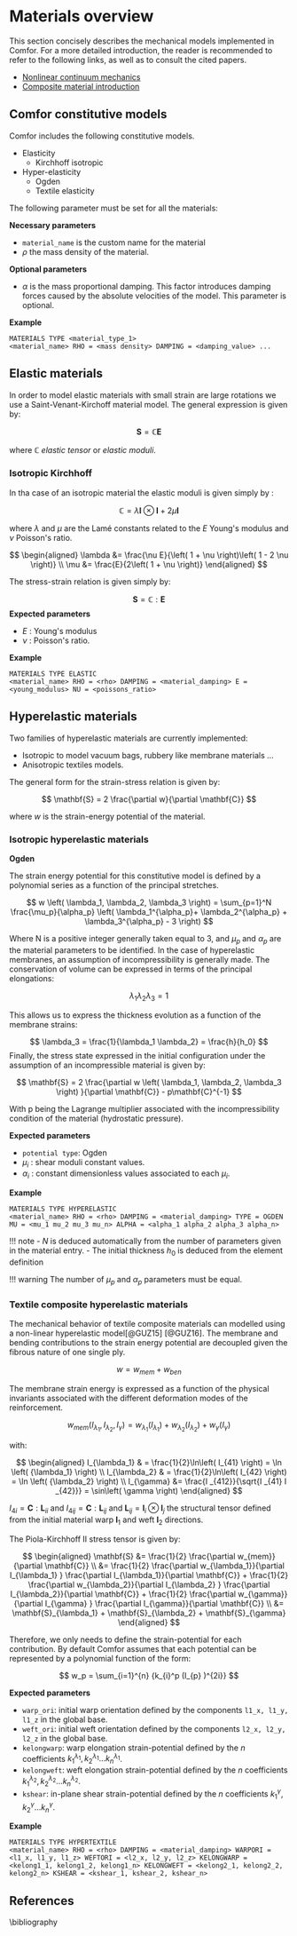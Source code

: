 # Materials overview 

This section concisely describes the mechanical models implemented in Comfor. For a more detailed introduction, the reader is recommended to refer to the following links, as well as to consult the cited papers.

- [Nonlinear continuum mechanics](../continuum_mechanics.md)
- [Composite material introduction](composite_materials.md)

## Comfor constitutive models

Comfor includes the following constitutive models.

- Elasticity
    - Kirchhoff isotropic 
- Hyper-elasticity     
    - Ogden
    - Textile elasticity

The following parameter must be set for all the materials:

**Necessary parameters**

- `material_name` is the custom name for the material
- $\rho$ the mass density of the material.  
 
**Optional parameters**

- $\alpha$ is the mass proportional damping. This factor introduces damping forces caused by the absolute velocities of the model. This parameter is optional.

**Example**

```
MATERIALS TYPE <material_type_1>
<material_name> RHO = <mass density> DAMPING = <damping_value> ...
```

## Elastic materials

In order to model elastic materials with small strain are large rotations we use a Saint-Venant-Kirchoff material model. The general expression is given by:

$$
\mathbf{S} =  \mathbb{C} \mathbf{E}
$$

where $\mathbb{C}$ _elastic tensor_ or _elastic moduli_. 

### Isotropic Kirchhoff 

In tha case of an isotropic material the elastic moduli is given simply by :

$$
\mathbb{C} = \lambda \mathbf{I} \otimes \mathbf{I} + 2\mu \mathbf{I}
$$

where $\lambda$ and $\mu$ are the Lamé constants related to the $E$ Young's modulus and $\nu$ Poisson's ratio.

$$
\begin{aligned}
\lambda &=  \frac{\nu E}{\left( 1 + \nu \right)\left( 1 - 2 \nu \right)} \\ 
\mu &= \frac{E}{2\left( 1 + \nu \right)}
\end{aligned}
$$ 

The stress-strain relation is given simply by:

$$
\mathbf{S} = \mathbb{C}:\mathbf{E}
$$
**Expected parameters**

- $E$ : Young's modulus
- $\nu$ : Poisson's ratio.

**Example**

```
MATERIALS TYPE ELASTIC
<material_name> RHO = <rho> DAMPING = <material_damping> E = <young_modulus> NU = <poissons_ratio>
```

## Hyperelastic materials 

Two families of hyperelastic materials are currently implemented:

- Isotropic to model vacuum bags, rubbery like membrane materials ...
- Anisotropic textiles models.

The general form for the strain-stress relation is given by:


$$
\mathbf{S} = 2 \frac{\partial w}{\partial \mathbf{C}} 
$$

where $w$ is the strain-energy potential of the material.

### Isotropic hyperelastic materials

**Ogden**

The strain energy potential for this constitutive model is defined by a polynomial series as a function of the principal stretches. 

$$
w \left( \lambda_1, \lambda_2, \lambda_3 \right) = \sum_{p=1}^N \frac{\mu_p}{\alpha_p} \left( \lambda_1^{\alpha_p}+ \lambda_2^{\alpha_p} + \lambda_3^{\alpha_p} - 3 \right)
$$

Where N is a positive integer generally taken equal to 3, and $\mu_p$ and $\alpha_p$ are the material parameters to be identified. In the case of hyperelastic membranes, an assumption of incompressibility is generally made. The conservation of volume can be expressed in terms of the principal elongations:

$$
\lambda_1 \lambda_2 \lambda_3 = 1 
$$

This allows us to express the thickness evolution as a function of the membrane strains: 

$$
\lambda_3 = \frac{1}{\lambda_1 \lambda_2} = \frac{h}{h_0}
$$
Finally, the stress state expressed in the initial configuration under the assumption of an incompressible material is given by:


$$
\mathbf{S} = 2 \frac{\partial w \left( \lambda_1, \lambda_2, \lambda_3 \right) }{\partial \mathbf{C}} - p\mathbf{C}^{-1}
$$

With p being the Lagrange multiplier associated with the incompressibility condition of the material (hydrostatic pressure).

**Expected parameters**

- `potential type`: Ogden
- $\mu_i$ : shear moduli constant values.
- $\alpha_i$ : constant dimensionless values associated to each $\mu_i$.

**Example**

```
MATERIALS TYPE HYPERELASTIC
<material_name> RHO = <rho> DAMPING = <material_damping> TYPE = OGDEN MU = <mu_1 mu_2 mu_3 mu_n> ALPHA = <alpha_1 alpha_2 alpha_3 alpha_n>
```
!!! note
    - $N$ is deduced automatically from the number of parameters given in the material entry.
    - The initial thickness $h_0$ is deduced from the element definition 

!!! warning
    The number of $\mu_p$ and $\alpha_p$ parameters must be equal. 

### Textile composite hyperelastic materials

The mechanical behavior of textile composite materials can modelled using a non-linear hyperelastic model[@GUZ15] [@GUZ16]. The membrane and bending contributions to the strain energy potential are decoupled given the fibrous nature of one single ply.

$$
\begin{equation}
	w = {w_{mem}} + {w_{ben}}
\end{equation}
$$

The membrane strain energy is expressed as a function of the physical invariants associated with the different deformation modes of the reinforcement. 

$$
\begin{equation}
    w_{mem}\left( I_{\lambda_1} ,I_{\lambda_2} ,I_{\gamma}  \right) = w_{\lambda_1}\left( I_{\lambda_1}\right) + w_{\lambda_2}\left(I_{\lambda_2}\right) + w_{\gamma}\left(I_{\gamma}\right)
\end{equation}
$$

with:

$$
\begin{aligned}
I_{\lambda_1} & = \frac{1}{2}\ln\left( I_{41} \right) =   \ln \left( {\lambda_1} \right) \\
I_{\lambda_2} & = \frac{1}{2}\ln\left( I_{42} \right) =   \ln \left( {\lambda_2} \right) \\
I_{\gamma} &= \frac{I _{412}}{\sqrt{I _{41}  I _{42}}} = \sin\left( \gamma \right) 
\end{aligned}
$$

$I_{4i}=\mathbf{C}:\mathbf{L}_{ii}$ and $I_{4ij} = \mathbf{C}:\mathbf{L}_{ij}$ and $\mathbf{L}_{ij} = \mathbf{l}_i \otimes \mathbf{l}_j$ the structural tensor defined from the initial material warp $\mathbf{l}_1$ and weft $\mathbf{l}_2$ directions. 

The Piola-Kirchhoff II stress tensor is given by:

$$
\begin{aligned}
    \mathbf{S} &= \frac{1}{2} \frac{\partial w_{mem}}{\partial \mathbf{C}} \\
    &=  \frac{1}{2} \frac{\partial w_{\lambda_1}}{\partial I_{\lambda_1} } \frac{\partial I_{\lambda_1}}{\partial \mathbf{C}} + \frac{1}{2} \frac{\partial w_{\lambda_2}}{\partial I_{\lambda_2} } \frac{\partial I_{\lambda_2}}{\partial \mathbf{C}} + \frac{1}{2} \frac{\partial w_{\gamma}}{\partial I_{\gamma} } \frac{\partial I_{\gamma}}{\partial \mathbf{C}} \\
    &= \mathbf{S}_{\lambda_1} + \mathbf{S}_{\lambda_2} + \mathbf{S}_{\gamma}
\end{aligned}
$$

Therefore, we only needs to define the strain-potential for each contribution. By default Comfor assumes that each potential can be represented by a polynomial function of the form:

$$
w_p  = \sum_{i=1}^{n}  {k_{i}^p (I_{p} )^{2i}} 
$$

**Expected parameters**

- `warp_ori`: initial warp orientation defined by the components `l1_x, l1_y, l1_z` in the global base.
- `weft_ori`: initial weft orientation defined by the components `l2_x, l2_y, l2_z` in the global base.
- `kelongwarp`: warp elongation strain-potential defined by the $n$ coefficients $k_1^{\lambda_1},k_2^{\lambda_1} ... k_n^{\lambda_1}$.
- `kelongweft`: weft elongation strain-potential defined by the $n$ coefficients $k_1^{\lambda_2},k_2^{\lambda_2} ... k_n^{\lambda_2}$.
- `kshear`: in-plane shear strain-potential defined by the $n$ coefficients $k_1^{\gamma},k_2^{\gamma} ... k_n^{\gamma}$.

**Example**

```
MATERIALS TYPE HYPERTEXTILE
<material_name> RHO = <rho> DAMPING = <material_damping> WARPORI = <l1_x, l1_y, l1_z> WEFTORI = <l2_x, l2_y, l2_z> KELONGWARP = <kelong1_1, kelong1_2, kelong1_n> KELONGWEFT = <kelong2_1, kelong2_2, kelong2_n> KSHEAR = <kshear_1, kshear_2, kshear_n>
```

## References

\bibliography
